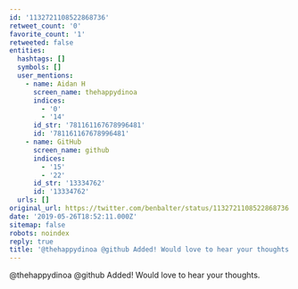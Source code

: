```yaml
---
id: '1132721108522868736'
retweet_count: '0'
favorite_count: '1'
retweeted: false
entities:
  hashtags: []
  symbols: []
  user_mentions:
    - name: Aidan H
      screen_name: thehappydinoa
      indices:
        - '0'
        - '14'
      id_str: '781161167678996481'
      id: '781161167678996481'
    - name: GitHub
      screen_name: github
      indices:
        - '15'
        - '22'
      id_str: '13334762'
      id: '13334762'
  urls: []
original_url: https://twitter.com/benbalter/status/1132721108522868736
date: '2019-05-26T18:52:11.000Z'
sitemap: false
robots: noindex
reply: true
title: '@thehappydinoa @github Added! Would love to hear your thoughts.'
---
```


@thehappydinoa @github Added! Would love to hear your thoughts.